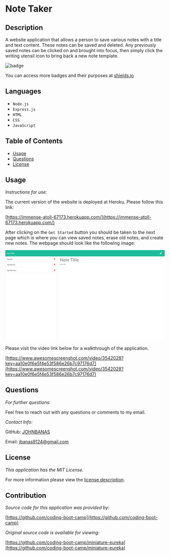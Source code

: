 # Note Taker

## Description

A website application that allows a person to save various notes with a title and text content. These notes can be saved and deleted. Any previously saved notes can be clicked on and brought into focus, then simply click the writing utensil icon to bring back a new note template.

![badge](https://img.shields.io/badge/license-MITLicense-brightorange)

You can access more badges and their purposes at [shields.io](https://shields.io)

## Languages 

* `Node.js` 
* `Express.js` 
* `HTML` 
* `CSS` 
* `JavaScript`

## Table of Contents
  * [Usage](#usage)
  * [Questions](#questions)
  * [License](#license)
    
    
      
## Usage

  _Instructions for use:_

  The current version of the website is deployed at Heroku. Please follow this link: 

  [https://immense-atoll-67173.herokuapp.com/](https://immense-atoll-67173.herokuapp.com/)

  After clicking on the `Get Started` button you should be taken to the next page which is where you can view saved notes, erase old notes, and create new notes. The webpage should look like the following image:

  ![Note Taker notes entry page static](/images/note_taker_notes_entry.jpg)
  
  Please visit the video link below for a walkthrough of the application. 

  [https://www.awesomescreenshot.com/video/3542028?key=aa10e0f6e5f4e53f586e26b7c97176d7](https://www.awesomescreenshot.com/video/3542028?key=aa10e0f6e5f4e53f586e26b7c97176d7)
      
## Questions
      
  _For further questions:_

  Feel free to reach out with any questions or comments to my email.
  
  _Contact Info:_

  GitHub: [JOHNBANAS](https://github.com/JOHNBANAS)

  Email: [jbanas9124@gmail.com](mailto:jbanas9124@gmail.com)
    
## License

      
  _This application has the MIT License._
      
  For more information please view the [license description](https://choosealicense.com/licenses/mit/).

## Contribution

_Source code for this application was provided by:_

[https://github.com/coding-boot-camp](https://github.com/coding-boot-camp)

_Original source code is available for viewing:_

[https://github.com/coding-boot-camp/miniature-eureka](https://github.com/coding-boot-camp/miniature-eureka)
  
  
